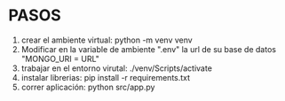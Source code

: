 # PASOS

1. crear el ambiente virtual: python -m venv venv
2. Modificar en la variable de ambiente ".env" la url de su base de datos "MONGO_URI = URL"
3. trabajar en el entorno virutal: ./venv/Scripts/activate
4. instalar librerias: pip install -r requirements.txt
5. correr aplicación: python src/app.py
